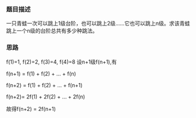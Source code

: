 ### 题目描述
一只青蛙一次可以跳上1级台阶，也可以跳上2级……它也可以跳上n级。求该青蛙跳上一个n级的台阶总共有多少种跳法。

### 思路

f(1)=1, f(2)=2, f(3)=4, f(4)=8 设n+1级f(n+1),有

f(n+1) = f(1) + f(2) + ... + f(n)

f(n+2) = f(1) + f(2) + ... + f(n+1)

f(n+2)= 2f(1) + 2f(2) + ... + 2f(n)

故得f(n+2) = 2f(n+1)